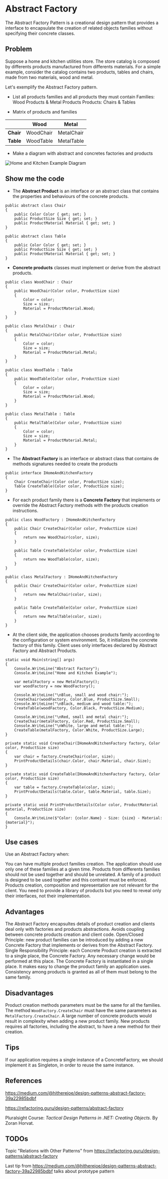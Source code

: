 # Abstract Factory

The Abstract Factory Pattern is a creational design pattern that provides a interface to encapsulate the creation of related objects  families without specifying their concrete classes.

## Problem

Suppose a home and kitchen utilities store. The store catalog is composed by differents products manufactured from differents materials. For a simple example, consider the catalog contains two products, tables and chairs, made from two materials, wood and metal.

Let's exemplify the Abstract Factory pattern.

- List all products families and all products they must contain
Families: Wood Products & Metal Products
Products: Chairs & Tables

 -  Matrix of products and families

|       			| Wood      		| Metal      	|
|-------			|-----------		|------------	|
| **Chair** 	| WoodChair 	| MetalChair 	|
| **Table** 	| WoodTable 	| MetalTable 	|

 - Make a diagram with abstract and concretes factories and products

![Home and Kitchen Example Diagram ](Images/HomeAndKitchenExample.jpg)

## Show me the code

- The **Abstract Product** is an interface or an abstract class that contains the properties and behaviours of the concrete products.

```
public abstract class Chair
{
    public Color Color { get; set; }
    public ProductSize Size { get; set; }
    public ProductMaterial Material { get; set; }
}
```
```
public abstract class Table
{
    public Color Color { get; set; }
    public ProductSize Size { get; set; }
    public ProductMaterial Material { get; set; }
}
```

- **Concrete products** classes must implement or derive from the abstract products.

```
public class WoodChair : Chair
{
    public WoodChair(Color color, ProductSize size)
    {
        Color = color;
        Size = size;
        Material = ProductMaterial.Wood;
    }
}

public class MetalChair : Chair
{
    public MetalChair(Color color, ProductSize size)
    {
        Color = color;
        Size = size;
        Material = ProductMaterial.Metal;
    }
}
```
```
public class WoodTable : Table
{
    public WoodTable(Color color, ProductSize size)
    {
        Color = color;
        Size = size;
        Material = ProductMaterial.Wood;
    }
}

public class MetalTable : Table
{
    public MetalTable(Color color, ProductSize size)
    {
        Color = color;
        Size = size;
        Material = ProductMaterial.Metal;
    }
}
```

- The **Abstract Factory** is an interface or abstract class that contains de methods signatures needed to create the products

```
public interface IHomeAndKitchenFactory
{
    Chair CreateChair(Color color, ProductSize size);
    Table CreateTable(Color color, ProductSize size);
}
```

- For each product family there is a **Concrete Factory** that implements or override the Abstract Factory methods with the products creation instructions.

```
public class WoodFactory : IHomeAndKitchenFactory
{
    public Chair CreateChair(Color color, ProductSize size)
    {
        return new WoodChair(color, size);
    }

    public Table CreateTable(Color color, ProductSize size)
    {
        return new WoodTable(color, size);
    }
}
```
```
public class MetalFactory : IHomeAndKitchenFactory
{
    public Chair CreateChair(Color color, ProductSize size)
    {
        return new MetalChair(color, size);
    }

    public Table CreateTable(Color color, ProductSize size)
    {
        return new MetalTable(color, size);
    }
}
```

- At the client side, the application chooses products family according to the configuration or system environment. So, it initializes the concrete factory of this family. Client uses only interfaces declared by Abstract Factory and Abstract Products.

```
static void Main(string[] args)
{
    Console.WriteLine("Abstract Factory");
    Console.WriteLine("Home and Kitchen Example");

    var metalFactory = new MetalFactory();
    var woodFactory = new WoodFactory();

    Console.WriteLine("\nBlue, small and wood chair:");
    CreateChair(woodFactory, Color.Blue, ProductSize.Small);
    Console.WriteLine("\nBlack, medium and wood table:");
    CreateTable(woodFactory, Color.Black, ProductSize.Medium);

    Console.WriteLine("\nRed, small and metal chair:");
    CreateChair(metalFactory, Color.Red, ProductSize.Small);
    Console.WriteLine("\nWhite, large and metal table:");
    CreateTable(metalFactory, Color.White, ProductSize.Large);
}

private static void CreateChair(IHomeAndKitchenFactory factory, Color color, ProductSize size)
{
    var chair = factory.CreateChair(color, size);
    PrintProductDetails(chair.Color, chair.Material, chair.Size);
}

private static void CreateTable(IHomeAndKitchenFactory factory, Color color, ProductSize size)
{
    var table = factory.CreateTable(color, size);
    PrintProductDetails(table.Color, table.Material, table.Size);
}

private static void PrintProductDetails(Color color, ProductMaterial material, ProductSize size)
{
    Console.WriteLine($"Color: {color.Name} - Size: {size} - Material: {material}");
}
```

## Use cases

Use an Abstract Factory when:

You can have multiple product families creation.
The application should use only one of these families at a given time.
Products from differents families should not be used together and should be unrelated.
A family of a product is designed to be used together and this contraint must be enforced.
Products creation, composition and representation are not relevant for the client.
You need to provide a library of products but you need to reveal only their interfaces, not their implementation.

## Advantages

The Abstract Factory encapsultes details of product creation and clients deal only with factories and products abstractions.
Avoids coupling between concrete products creation and client code.
Open/Closed Principle: new product families can be introduced by adding a new Concrete Factory that implements or derives from the Abstract Factory.
Single Responsibility Principle: each Concrete Product creation is extracted to a single place, the Concrete Factory. Any necessary change would be performed at this place.
The Concrete Factory is instantiated in a single place. It makes easy to change the product family an application uses.
Consistency among products is granted as all of them must belong to the same family.

## Disadvantages

Product creation methods parameters must be the same for all the families. The method `WoodFactory.CreateChair` must have the same parameters as `MetalFactory.CreateChair`.
A large number of concrete products would result in complexity when adding a new product family.
New products requires all factories, including the abstract, to have a new method for their creation.

## Tips
If our application requires a single instance of a ConcreteFactory, we should implement it as Singleton, in order to reuse the same instance.

## References

https://medium.com/@hitherejoe/design-patterns-abstract-factory-39a22985bdbf

https://refactoring.guru/design-patterns/abstract-factory

Pluralsight Course: *Tactical Design Patterns in .NET: Creating Objects*. By Zoran Horvat.

## TODOs

Topic "Relations with Other Patterns" from https://refactoring.guru/design-patterns/abstract-factory

Last tip from https://medium.com/@hitherejoe/design-patterns-abstract-factory-39a22985bdbf talks about prototype pattern